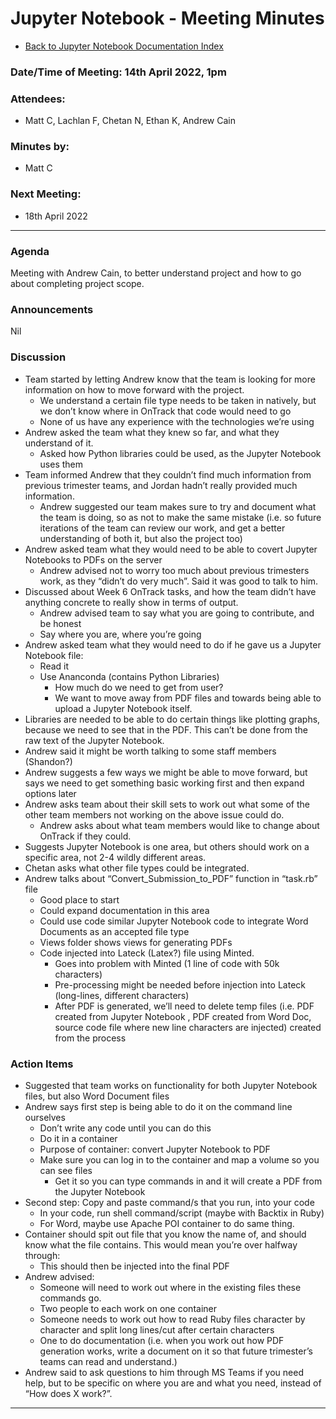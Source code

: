 # Jupyter Notebook - Meeting Minutes

- [Back to Jupyter Notebook Documentation Index](../Index.md)

### Date/Time of Meeting: 14th April 2022, 1pm

### Attendees:

- Matt C, Lachlan F, Chetan N, Ethan K, Andrew Cain

### Minutes by:

- Matt C

### Next Meeting:

- 18th April 2022

---

### Agenda

Meeting with Andrew Cain, to better understand project and how to go about completing project scope.

### Announcements

Nil

### Discussion

- Team started by letting Andrew know that the team is looking for more information on how to move
  forward with the project.
  - We understand a certain file type needs to be taken in natively, but we don’t know where in
    OnTrack that code would need to go
  - None of us have any experience with the technologies we’re using
- Andrew asked the team what they knew so far, and what they understand of it.
  - Asked how Python libraries could be used, as the Jupyter Notebook uses them
- Team informed Andrew that they couldn’t find much information from previous trimester teams, and
  Jordan hadn’t really provided much information.
  - Andrew suggested our team makes sure to try and document what the team is doing, so as not to
    make the same mistake (i.e. so future iterations of the team can review our work, and get a
    better understanding of both it, but also the project too)
- Andrew asked team what they would need to be able to covert Jupyter Notebooks to PDFs on the
  server
  - Andrew advised not to worry too much about previous trimesters work, as they “didn’t do very
    much”. Said it was good to talk to him.
- Discussed about Week 6 OnTrack tasks, and how the team didn’t have anything concrete to really
  show in terms of output.
  - Andrew advised team to say what you are going to contribute, and be honest
  - Say where you are, where you’re going
- Andrew asked team what they would need to do if he gave us a Jupyter Notebook file:
  - Read it
  - Use Ananconda (contains Python Libraries)
    - How much do we need to get from user?
    - We want to move away from PDF files and towards being able to upload a Jupyter Notebook
      itself.
- Libraries are needed to be able to do certain things like plotting graphs, because we need to see
  that in the PDF. This can’t be done from the raw text of the Jupyter Notebook.
- Andrew said it might be worth talking to some staff members (Shandon?)
- Andrew suggests a few ways we might be able to move forward, but says we need to get something
  basic working first and then expand options later
- Andrew asks team about their skill sets to work out what some of the other team members not
  working on the above issue could do.
  - Andrew asks about what team members would like to change about OnTrack if they could.
- Suggests Jupyter Notebook is one area, but others should work on a specific area, not 2-4 wildly
  different areas.
- Chetan asks what other file types could be integrated.
- Andrew talks about “Convert_Submission_to_PDF” function in “task.rb” file
  - Good place to start
  - Could expand documentation in this area
  - Could use code similar Jupyter Notebook code to integrate Word Documents as an accepted file
    type
  - Views folder shows views for generating PDFs
  - Code injected into Lateck (Latex?) file using Minted.
    - Goes into problem with Minted (1 line of code with 50k characters)
    - Pre-processing might be needed before injection into Lateck (long-lines, different characters)
    - After PDF is generated, we’ll need to delete temp files (i.e. PDF created from Jupyter
      Notebook , PDF created from Word Doc, source code file where new line characters are injected)
      created from the process

### Action Items

- Suggested that team works on functionality for both Jupyter Notebook files, but also Word Document
  files
- Andrew says first step is being able to do it on the command line ourselves
  - Don’t write any code until you can do this
  - Do it in a container
  - Purpose of container: convert Jupyter Notebook to PDF
  - Make sure you can log in to the container and map a volume so you can see files
    - Get it so you can type commands in and it will create a PDF from the Jupyter Notebook
- Second step: Copy and paste command/s that you run, into your code
  - In your code, run shell command/script (maybe with Backtix in Ruby)
  - For Word, maybe use Apache POI container to do same thing.
- Container should spit out file that you know the name of, and should know what the file contains.
  This would mean you’re over halfway through:
  - This should then be injected into the final PDF
- Andrew advised:
  - Someone will need to work out where in the existing files these commands go.
  - Two people to each work on one container
  - Someone needs to work out how to read Ruby files character by character and split long lines/cut
    after certain characters
  - One to do documentation (i.e. when you work out how PDF generation works, write a document on it
    so that future trimester’s teams can read and understand.)
- Andrew said to ask questions to him through MS Teams if you need help, but to be specific on where
  you are and what you need, instead of “How does X work?”.

---
